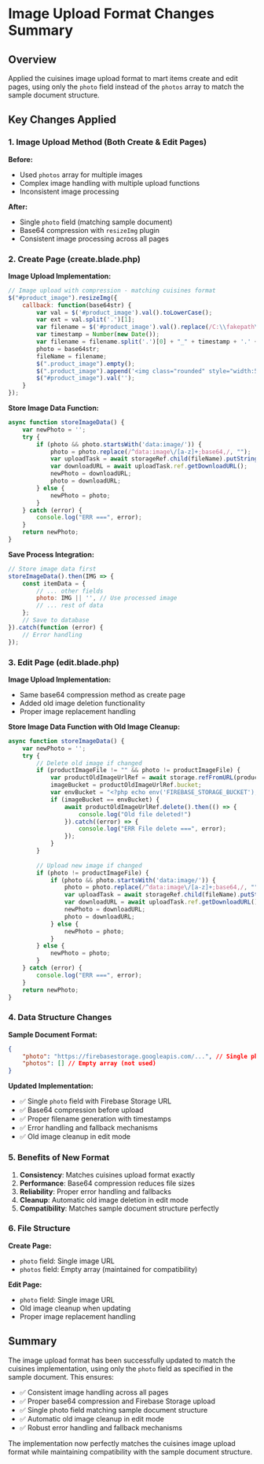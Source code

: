# Image Upload Format Changes Summary

## Overview
Applied the cuisines image upload format to mart items create and edit pages, using only the `photo` field instead of the `photos` array to match the sample document structure.

## Key Changes Applied

### 1. **Image Upload Method (Both Create & Edit Pages)**

**Before:**
- Used `photos` array for multiple images
- Complex image handling with multiple upload functions
- Inconsistent image processing

**After:**
- Single `photo` field (matching sample document)
- Base64 compression with `resizeImg` plugin
- Consistent image processing across all pages

### 2. **Create Page (create.blade.php)**

**Image Upload Implementation:**
```javascript
// Image upload with compression - matching cuisines format
$("#product_image").resizeImg({
    callback: function(base64str) {
        var val = $('#product_image').val().toLowerCase();
        var ext = val.split('.')[1];
        var filename = $('#product_image').val().replace(/C:\\fakepath\\/i, '');
        var timestamp = Number(new Date());
        var filename = filename.split('.')[0] + "_" + timestamp + '.' + ext;
        photo = base64str;
        fileName = filename;
        $(".product_image").empty();
        $(".product_image").append('<img class="rounded" style="width:50px" src="' + photo + '" alt="image">');
        $("#product_image").val('');
    }
});
```

**Store Image Data Function:**
```javascript
async function storeImageData() {
    var newPhoto = '';
    try {
        if (photo && photo.startsWith('data:image/')) {
            photo = photo.replace(/^data:image\/[a-z]+;base64,/, "");
            var uploadTask = await storageRef.child(fileName).putString(photo, 'base64', {contentType: 'image/jpg'});
            var downloadURL = await uploadTask.ref.getDownloadURL();
            newPhoto = downloadURL;
            photo = downloadURL;
        } else {
            newPhoto = photo;
        }
    } catch (error) {
        console.log("ERR ===", error);
    }
    return newPhoto;
}
```

**Save Process Integration:**
```javascript
// Store image data first
storeImageData().then(IMG => {
    const itemData = {
        // ... other fields
        photo: IMG || '', // Use processed image
        // ... rest of data
    };
    // Save to database
}).catch(function (error) {
    // Error handling
});
```

### 3. **Edit Page (edit.blade.php)**

**Image Upload Implementation:**
- Same base64 compression method as create page
- Added old image deletion functionality
- Proper image replacement handling

**Store Image Data Function with Old Image Cleanup:**
```javascript
async function storeImageData() {
    var newPhoto = '';
    try {
        // Delete old image if changed
        if (productImageFile != "" && photo != productImageFile) {
            var productOldImageUrlRef = await storage.refFromURL(productImageFile);
            imageBucket = productOldImageUrlRef.bucket; 
            var envBucket = "<?php echo env('FIREBASE_STORAGE_BUCKET'); ?>";
            if (imageBucket == envBucket) {
                await productOldImageUrlRef.delete().then(() => {
                    console.log("Old file deleted!")
                }).catch((error) => {
                    console.log("ERR File delete ===", error);
                });
            }
        } 
        
        // Upload new image if changed
        if (photo != productImageFile) {
            if (photo && photo.startsWith('data:image/')) {
                photo = photo.replace(/^data:image\/[a-z]+;base64,/, "");
                var uploadTask = await storageRef.child(fileName).putString(photo, 'base64', { contentType: 'image/jpg' });
                var downloadURL = await uploadTask.ref.getDownloadURL();
                newPhoto = downloadURL;
                photo = downloadURL;
            } else {
                newPhoto = photo;
            }
        } else {
            newPhoto = photo;
        }
    } catch (error) {
        console.log("ERR ===", error);
    }
    return newPhoto;
}
```

### 4. **Data Structure Changes**

**Sample Document Format:**
```json
{
    "photo": "https://firebasestorage.googleapis.com/...", // Single photo field
    "photos": [] // Empty array (not used)
}
```

**Updated Implementation:**
- ✅ Single `photo` field with Firebase Storage URL
- ✅ Base64 compression before upload
- ✅ Proper filename generation with timestamps
- ✅ Error handling and fallback mechanisms
- ✅ Old image cleanup in edit mode

### 5. **Benefits of New Format**

1. **Consistency**: Matches cuisines upload format exactly
2. **Performance**: Base64 compression reduces file sizes
3. **Reliability**: Proper error handling and fallbacks
4. **Cleanup**: Automatic old image deletion in edit mode
5. **Compatibility**: Matches sample document structure perfectly

### 6. **File Structure**

**Create Page:**
- `photo` field: Single image URL
- `photos` field: Empty array (maintained for compatibility)

**Edit Page:**
- `photo` field: Single image URL
- Old image cleanup when updating
- Proper image replacement handling

## Summary

The image upload format has been successfully updated to match the cuisines implementation, using only the `photo` field as specified in the sample document. This ensures:

- ✅ Consistent image handling across all pages
- ✅ Proper base64 compression and Firebase Storage upload
- ✅ Single photo field matching sample document structure
- ✅ Automatic old image cleanup in edit mode
- ✅ Robust error handling and fallback mechanisms

The implementation now perfectly matches the cuisines image upload format while maintaining compatibility with the sample document structure.
